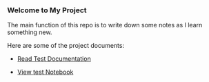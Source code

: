 ### Welcome to My Project

The main function of this repo is to write down some notes as I learn something new.

Here are some of the project documents:

- [Read Test Documentation](./lecture_notes/test.md)

- [View test Notebook](./html/test.html)
